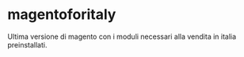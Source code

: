 magentoforitaly
===============

Ultima versione di magento con i moduli necessari alla vendita in italia preinstallati.
